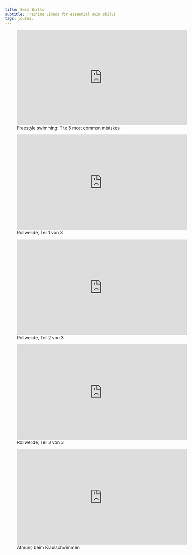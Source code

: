 ```yaml
---
title: Swim Skills
subtitle: Training videos for essential swim skills
tags: journal
---
```

<figure>
<iframe width="560" height="315" src="https://www.youtube.com/embed/s2h0tFWwqFc" frameborder="0" allow="accelerometer; autoplay; encrypted-media; gyroscope; picture-in-picture" allowfullscreen></iframe>
<figcaption>Freestyle swimming: The 5 most common mistakes</figcaption>
</figure>
<figure>
<iframe width="560" height="315" src="https://www.youtube.com/embed/4OuKszvv7Gg" frameborder="0" allow="accelerometer; autoplay; encrypted-media; gyroscope; picture-in-picture" allowfullscreen></iframe>
<figcaption>Rollwende, Teil 1 von 3</figcaption>
</figure>

<figure>
<iframe width="560" height="315" src="https://www.youtube.com/embed/ZoduulZYC90" frameborder="0" allow="accelerometer; autoplay; encrypted-media; gyroscope; picture-in-picture" allowfullscreen></iframe>
<figcaption>Rollwende, Teil 2 von 3</figcaption>
</figure>

<figure>
<iframe width="560" height="315" src="https://www.youtube.com/embed/xRL2Rgp50y4" frameborder="0" allow="accelerometer; autoplay; encrypted-media; gyroscope; picture-in-picture" allowfullscreen></iframe>
<figcaption>Rollwende, Teil 3 von 3</figcaption>
</figure>

<figure>
<iframe width="560" height="315" src="https://www.youtube.com/embed/G8fEyrXNswU" frameborder="0" allow="accelerometer; autoplay; encrypted-media; gyroscope; picture-in-picture" allowfullscreen></iframe>
<figcaption>Atmung beim Kraulschwimmen</figcaption>
</figure>